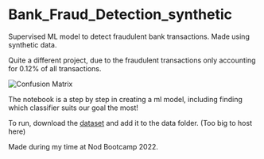 # Bank_Fraud_Detection_synthetic

Supervised ML model to detect fraudulent bank transactions. Made using synthetic data.

Quite a different project, due to the fraudulent transactions only accounting for 0.12% of all transactions.

![Confusion Matrix](https://user-images.githubusercontent.com/116341361/211583568-7a26433c-d200-4cab-964a-538f7d302e9e.jpg)

The notebook is a step by step in creating a ml model, including finding which classifier suits our goal the most!

To run, download the [dataset](https://www.kaggle.com/datasets/ealaxi/paysim1/download?datasetVersionNumber=2) and add it to the data folder. (Too big to host here)

Made during my time at Nod Bootcamp 2022.
